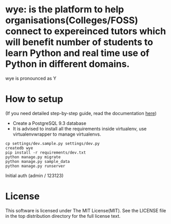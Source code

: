 # wye: is the platform to help organisations(Colleges/FOSS) connect to expereinced tutors which will benefit number of students to learn Python and real time use of Python in different domains. 
wye is pronounced as Y

How to setup
============

(If you need detailed step-by-step guide, read the documentation [here](docs/setup.md))

 - Create a PostgreSQL 9.3 database
 - It is advised to install all the requirements inside virtualenv, use virtualenvwrapper to manage virtualenvs.

``` 
cp settings/dev.sample.py settings/dev.py
createdb wye
pip install -r requirements/dev.txt
python manage.py migrate
python manage.py sample_data
python manage.py runserver
```

Initial auth (admin / 123123)
 
# License

This software is licensed under The MIT License(MIT). See the LICENSE file in the top distribution directory for the full license text.
